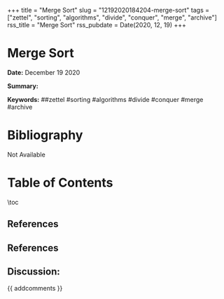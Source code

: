 +++
title = "Merge Sort"
slug = "12192020184204-merge-sort"
tags = ["zettel", "sorting", "algorithms", "divide", "conquer", "merge", "archive"]
rss_title = "Merge Sort"
rss_pubdate = Date(2020, 12, 19)
+++



Merge Sort
=========

**Date:** December 19 2020

**Summary:** 

**Keywords:** ##zettel #sorting #algorithms #divide #conquer #merge #archive

Bibliography
==========

Not Available

Table of Contents
=========

\toc


## References

## References
## Discussion: 

{{ addcomments }}
